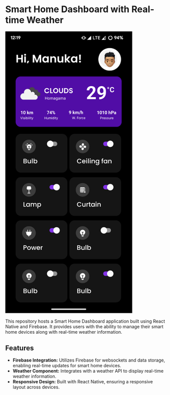 # Smart Home Dashboard with Real-time Weather

<img src="assets/Main-Screen.png" alt="Smart Home Dashboard" width="400">

This repository hosts a Smart Home Dashboard application built using React Native and Firebase. It provides users with the ability to manage their smart home devices along with real-time weather information.

## Features

- **Firebase Integration:** Utilizes Firebase for websockets and data storage, enabling real-time updates for smart home devices.
- **Weather Component:** Integrates with a weather API to display real-time weather information.
- **Responsive Design:** Built with React Native, ensuring a responsive layout across devices.






